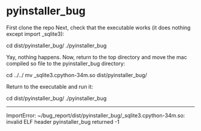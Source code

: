 # pyinstaller_bug

First clone the repo
Next, check that the executable works (it does nothing except import _sqlite3):

cd dist/pyinstaller_bug/
./pyinstaller_bug

Yay, nothing happens. Now, return to the top directory and move the mac compiled so file to the pyinstaller_bug directory:

cd ../../
mv _sqlite3.cpython-34m.so dist/pyinstaller_bug/

Return to the executable and run it:

cd dist/pyinstaller_bug/
./pyinstaller_bug

---------------------------------------------------------

ImportError: ~/bug_report/dist/pyinstaller_bug/_sqlite3.cpython-34m.so: invalid ELF header
pyinstaller_bug returned -1
